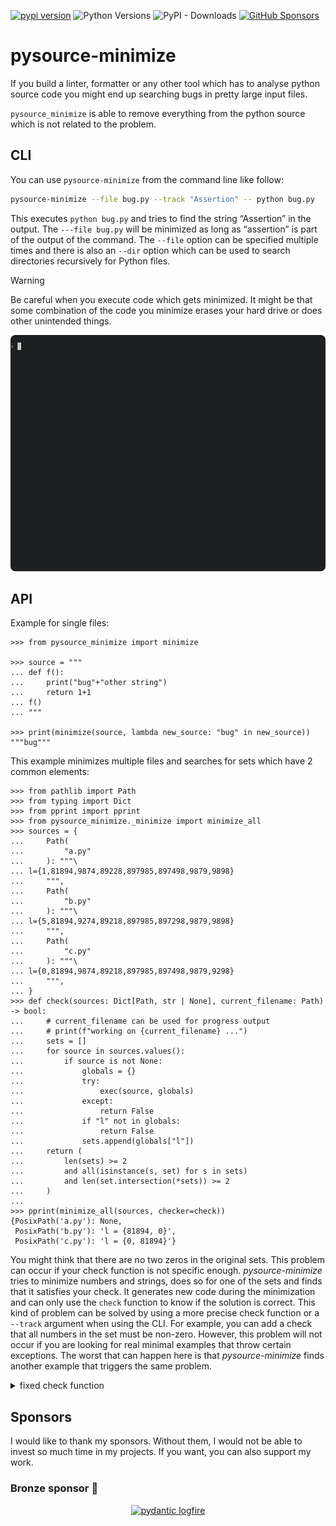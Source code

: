 [![pypi version](https://img.shields.io/pypi/v/pysource-minimize.svg)](https://pypi.org/project/pysource-minimize/)
![Python Versions](https://img.shields.io/pypi/pyversions/pysource-minimize)
![PyPI - Downloads](https://img.shields.io/pypi/dw/pysource-minimize)
[![GitHub Sponsors](https://img.shields.io/github/sponsors/15r10nk)](https://github.com/sponsors/15r10nk)

# pysource-minimize

If you build a linter, formatter or any other tool which has to analyse python source code you might end up searching bugs in pretty large input files.

`pysource_minimize` is able to remove everything from the python source which is not related to the problem.

## CLI

You can use `pysource-minimize` from the command line like follow:

```bash
pysource-minimize --file bug.py --track "Assertion" -- python bug.py
```

This executes `python bug.py` and tries to find the string “Assertion” in the output.
The `---file bug.py` will be minimized as long as “assertion” is part of the output of the command.
The `--file` option can be specified multiple times and there is also an `--dir` option which can be used to search directories recursively for Python files.

> [!WARNING]
> Be careful when you execute code which gets minimized.
> It might be that some combination of the code you minimize erases your hard drive
> or does other unintended things.

![example](example.gif)



## API

Example for single files:
``` pycon
>>> from pysource_minimize import minimize

>>> source = """
... def f():
...     print("bug"+"other string")
...     return 1+1
... f()
... """

>>> print(minimize(source, lambda new_source: "bug" in new_source))
"""bug"""

```

This example minimizes multiple files and searches for sets which have 2 common elements:
``` pycon
>>> from pathlib import Path
>>> from typing import Dict
>>> from pprint import pprint
>>> from pysource_minimize._minimize import minimize_all
>>> sources = {
...     Path(
...         "a.py"
...     ): """\
... l={1,81894,9874,89228,897985,897498,9879,9898}
...     """,
...     Path(
...         "b.py"
...     ): """\
... l={5,81894,9274,89218,897985,897298,9879,9898}
...     """,
...     Path(
...         "c.py"
...     ): """\
... l={0,81894,9874,89218,897985,897498,9879,9298}
...     """,
... }
>>> def check(sources: Dict[Path, str | None], current_filename: Path) -> bool:
...     # current_filename can be used for progress output
...     # print(f"working on {current_filename} ...")
...     sets = []
...     for source in sources.values():
...         if source is not None:
...             globals = {}
...             try:
...                 exec(source, globals)
...             except:
...                 return False
...             if "l" not in globals:
...                 return False
...             sets.append(globals["l"])
...     return (
...         len(sets) >= 2
...         and all(isinstance(s, set) for s in sets)
...         and len(set.intersection(*sets)) >= 2
...     )
...
>>> pprint(minimize_all(sources, checker=check))
{PosixPath('a.py'): None,
 PosixPath('b.py'): 'l = {81894, 0}',
 PosixPath('c.py'): 'l = {0, 81894}'}
```

You might think that there are no two zeros in the original sets.
This problem can occur if your check function is not specific enough.
*pysource-minimize* tries to minimize numbers and strings, does so for one of the sets and finds that it satisfies your check.
It generates new code during the minimization and can only use the `check` function to know if the solution is correct.
This kind of problem can be solved by using a more precise check function or a `--track` argument when using the CLI.
For example, you can add a check that all numbers in the set must be non-zero.
However, this problem will not occur if you are looking for real minimal examples that throw certain exceptions.
The worst that can happen here is that *pysource-minimize* finds another example that triggers the same problem.

<details>
  <summary>fixed check function</summary>

``` pycon
>>> from pathlib import Path
>>> from typing import Dict
>>> from pprint import pprint
>>> from pysource_minimize._minimize import minimize_all
>>> sources = {
...     Path(
...         "a.py"
...     ): """\
... l={1,81894,9874,89228,897985,897498,9879,9898}
...     """,
...     Path(
...         "b.py"
...     ): """\
... l={5,81894,9274,89218,897985,897298,9879,9898}
...     """,
...     Path(
...         "c.py"
...     ): """\
... l={0,81894,9874,89218,897985,897498,9879,9298}
...     """,
... }
>>> def check(sources: Dict[Path, str | None], current_filename: Path) -> bool:
...     # current_filename can be used for progress output
...     # print(f"working on {current_filename} ...")
...     sets = []
...     for source in sources.values():
...         if source is not None:
...             globals = {}
...             try:
...                 exec(source, globals)
...             except:
...                 return False
...             if "l" not in globals:
...                 return False
...             sets.append(globals["l"])
...     return (
...         len(sets) >= 2
...         and all(isinstance(s, set) for s in sets)
...         and len(result := set.intersection(*sets)) >= 2
...         and 0 not in result
...     )
...
>>> pprint(minimize_all(sources, checker=check))
{PosixPath('a.py'): None,
 PosixPath('b.py'): 'l = {81894, 89218}',
 PosixPath('c.py'): 'l = {81894, 89218}'}
```

</details>

## Sponsors

I would like to thank my sponsors. Without them, I would not be able to invest so much time in my projects.
If you want, you can also support my work.

### Bronze sponsor 🥉

<p align="center">
  <a href="https://pydantic.dev/logfire">
    <img src="https://pydantic.dev/assets/for-external/pydantic_logfire_logo_endorsed_lithium_rgb.svg" alt="pydantic logfire" width="300"/>
  </a>
</p>
